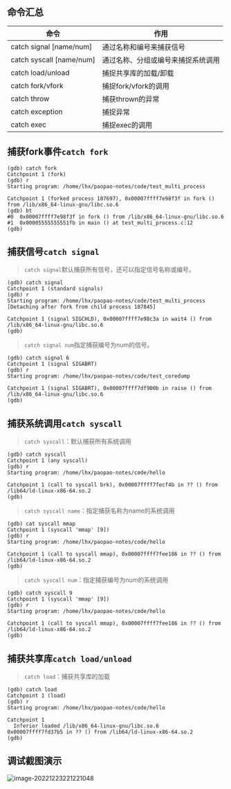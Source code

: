 ## 命令汇总
|命令|作用|
|---|---|
|catch signal [name/num]|通过名称和编号来捕获信号|
|catch syscall [name/num]|通过名称、分组或编号来捕捉系统调用|
|catch load/unload|捕捉共享库的加载/卸载 |
|catch fork/vfork| 捕捉fork/vfork的调用 |
|catch throw|捕获thrown的异常|
|catch exception|捕捉异常|
|catch exec|捕捉exec的调用 |

## 捕获fork事件`catch fork`

```
(gdb) catch fork 
Catchpoint 1 (fork)
(gdb) r
Starting program: /home/lhx/paopao-notes/code/test_multi_process 

Catchpoint 1 (forked process 187697), 0x00007ffff7e98f3f in fork () from /lib/x86_64-linux-gnu/libc.so.6
(gdb) bt
#0  0x00007ffff7e98f3f in fork () from /lib/x86_64-linux-gnu/libc.so.6
#1  0x00005555555551fb in main () at test_multi_process.c:12
(gdb)
```

## 捕获信号`catch signal`

> `catch signal`默认捕获所有信号，还可以指定信号名称或编号。

```
(gdb) catch signal 
Catchpoint 1 (standard signals)
(gdb) r
Starting program: /home/lhx/paopao-notes/code/test_multi_process 
[Detaching after fork from child process 187845]

Catchpoint 1 (signal SIGCHLD), 0x00007ffff7e98c3a in wait4 () from /lib/x86_64-linux-gnu/libc.so.6
(gdb)
```

> `catch signal num`指定捕获编号为num的信号。

```
(gdb) catch signal 6
Catchpoint 1 (signal SIGABRT)
(gdb) r
Starting program: /home/lhx/paopao-notes/code/test_coredump 

Catchpoint 1 (signal SIGABRT), 0x00007ffff7df900b in raise () from /lib/x86_64-linux-gnu/libc.so.6
(gdb)
```

## 捕获系统调用`catch syscall`

> `catch syscall`：默认捕获所有系统调用

```
(gdb) catch syscall 
Catchpoint 1 (any syscall)
(gdb) r
Starting program: /home/lhx/paopao-notes/code/hello 

Catchpoint 1 (call to syscall brk), 0x00007ffff7fecf4b in ?? () from /lib64/ld-linux-x86-64.so.2
(gdb) 
```

> `catch syscall name`：指定捕获名称为name的系统调用

```
(gdb) cat syscall mmap
Catchpoint 1 (syscall 'mmap' [9])
(gdb) r
Starting program: /home/lhx/paopao-notes/code/hello 

Catchpoint 1 (call to syscall mmap), 0x00007ffff7fee186 in ?? () from /lib64/ld-linux-x86-64.so.2
(gdb) 
```

> `catch syscall num`：指定捕获编号为num的系统调用

```
(gdb) catch syscall 9
Catchpoint 1 (syscall 'mmap' [9])
(gdb) r
Starting program: /home/lhx/paopao-notes/code/hello 

Catchpoint 1 (call to syscall mmap), 0x00007ffff7fee186 in ?? () from /lib64/ld-linux-x86-64.so.2
(gdb)
```

## 捕获共享库`catch load/unload`

> `catch load`：捕获共享库的加载

```
(gdb) catch load 
Catchpoint 1 (load)
(gdb) r
Starting program: /home/lhx/paopao-notes/code/hello 

Catchpoint 1
  Inferior loaded /lib/x86_64-linux-gnu/libc.so.6
0x00007ffff7fd37b5 in ?? () from /lib64/ld-linux-x86-64.so.2
(gdb)
```


## 调试截图演示

![image-20221223221221048](https://cdn.jsdelivr.net/gh/HanxuLiu/CDN1/img/2022/202212232212575.png)



